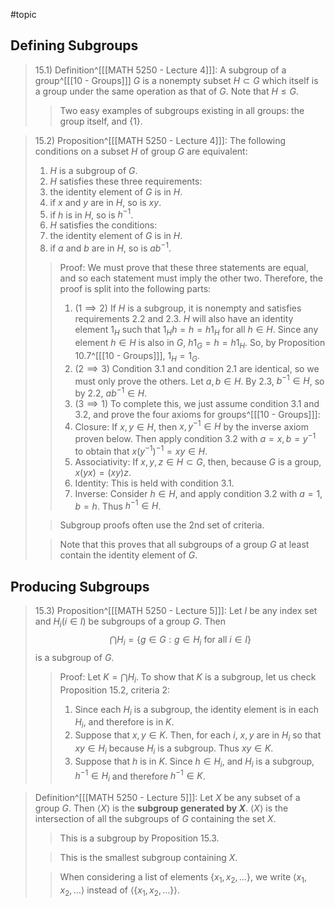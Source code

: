 #topic 
## Defining Subgroups
>15.1) Definition^[[[MATH 5250 - Lecture 4]]]: A subgroup of a group^[[[10 - Groups]]] $G$ is a nonempty subset $H \subset G$ which itself is a group under the same operation as that of $G$. Note that $H \leq G$. 
>>Two easy examples of subgroups existing in all groups: the group itself, and $\{1\}$. 

>15.2) Proposition^[[[MATH 5250 - Lecture 4]]]: The following conditions on a subset $H$ of group $G$ are equivalent:
>1. $H$ is a subgroup of $G$.
>2. $H$ satisfies these three requirements:
>	1. the identity element of $G$ is in $H$.
>	2. if $x$ and $y$ are in $H$, so is $xy$.
>	3. if $h$ is in $H$, so is $h^{-1}$. 
>3. $H$ satisfies the conditions:
>	1. the identity element of $G$ is in $H$.
>	2. if $a$ and $b$ are in $H$, so is $ab^{-1}$. 
>>Proof: We must prove that these three statements are equal, and so each statement must imply the other two. Therefore, the proof is split into the following parts:
>>1. ($1 \implies 2$) If  $H$ is a subgroup, it is nonempty and satisfies requirements 2.2 and 2.3. $H$ will also have an identity element $1_H$ such that $1_Hh=h=h1_H$ for all $h \in H$. Since any element $h \in H$ is also in $G$, $h1_G=h=h1_H$. So, by Proposition 10.7^[[[10 - Groups]]], $1_H=1_G$.
>>2. ($2 \implies 3$) Condition 3.1 and condition 2.1 are identical, so we must only prove the others. Let $a,b \in H$. By 2.3, $b^{-1} \in H$, so by 2.2, $ab^{-1} \in H$.
>>3. ($3 \implies 1$) To complete this, we just assume condition 3.1 and 3.2, and prove the four axioms for groups^[[[10 - Groups]]]:
>>	1. Closure: If $x,y \in H$, then $x, y^{-1} \in H$ by the inverse axiom proven below. Then apply condition 3.2 with $a=x, b=y^{-1}$ to obtain that $x(y^{-1})^{-1}=xy \in H$.
>>	2. Associativity: If $x,y,z \in H \subset G$, then, because $G$ is a group, $x(yx)=(xy)z$.
>>	3. Identity: This is held with condition 3.1.
>>	4. Inverse: Consider $h \in H$, and apply condition 3.2 with $a=1, b=h$. Thus $h^{-1} \in H$. 
>
>>Subgroup proofs often use the 2nd set of criteria.
>
>>Note that this proves that all subgroups of a group $G$ at least contain the identity element of $G$.

## Producing Subgroups
>15.3) Proposition^[[[MATH 5250 - Lecture 5]]]: Let $I$ be any index set and $H_i(i \in I)$ be subgroups of a group $G$. Then $$\bigcap H_{i}=\{g \in G: g \in H_{i} \text{ for all } i \in I\}$$ is a subgroup of $G$. 
>>Proof: Let $K=\bigcap H_i$. To show that $K$ is a subgroup, let us check Proposition 15.2, criteria 2:
>>1. Since each $H_i$ is  a subgroup, the identity element is in each $H_i$, and therefore is in $K$.
>>2. Suppose that $x,y \in K$. Then, for each $i$, $x,y$ are in $H_i$ so that $xy \in H_i$ because $H_i$ is a subgroup. Thus $xy \in K$.
>>3. Suppose that $h$ is in $K$. Since $h \in H_i$, and $H_i$ is a subgroup, $h^{-1} \in H_i$ and therefore $h^{-1} \in K$.

>Definition^[[[MATH 5250 - Lecture 5]]]: Let $X$ be any subset of a group $G$. Then $\langle X \rangle$ is the **subgroup generated by $X$**. $\langle X \rangle$ is the intersection of all the subgroups of $G$ containing the set $X$. 
>>This is a subgroup by Proposition 15.3. 
>
>>This is the smallest subgroup containing $X$.
>
>>When considering a list of elements $\{x_1,x_2,\dots\}$, we write $\langle x_1,x_2,\dots\rangle$ instead of $\langle\{x_1,x_2,\dots\}\rangle$.